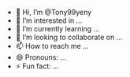 - 👋 Hi, I’m @Tony99yeny
- 👀 I’m interested in ...
- 🌱 I’m currently learning ...
- 💞️ I’m looking to collaborate on ...
- 📫 How to reach me ...
- 😄 Pronouns: ...
- ⚡ Fun fact: ...

<!---
Tony99yeny/Tony99yeny is a ✨ special ✨ repository because its `README.md` (this file) appears on your GitHub profile.
You can click the Preview link to take a look at your changes.
--->
